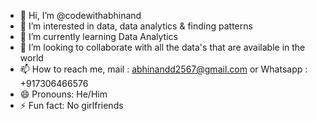 - 👋 Hi, I’m @codewithabhinand
- 👀 I’m interested in data, data analytics & finding patterns
- 🌱 I’m currently learning Data Analytics
- 💞️ I’m looking to collaborate with all the data's that are available in the world
- 📫 How to reach me, mail : abhinandd2567@gmail.com or Whatsapp : +917306466576
- 😄 Pronouns: He/Him
- ⚡ Fun fact: No girlfriends

<!---
codewithabhinand/codewithabhinand is a ✨ special ✨ repository because its `README.md` (this file) appears on your GitHub profile.
You can click the Preview link to take a look at your changes.
--->
